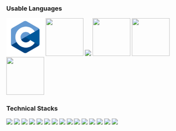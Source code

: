 ### Usable Languages
<div>
  <img src="https://raw.githubusercontent.com/github/explore/f3e22f0dca2be955676bc70d6214b95b13354ee8/topics/c/c.png" style="width:100px;height:100px" />
  <img src="https://i.namu.wiki/i/Rv7cLGvX03Y-IX85VC6HXqtKuAhofMYJdodeW2v38Ghm6eCgDCqAhjXWcAWb0MB5UdvweeYI8QLNalwMevPplw.svg" style="width:100px;height:100px"/>
  <img src="https://images.velog.io/images/codemcd/post/13ef824a-175d-41aa-a766-a649bd855a2e/Java_Logo.png" style="height:100px" />
  <img src="https://i.namu.wiki/i/6BCaly_IHOsGCno5SofR4NCvQZQp7JzBSaPrRXivLldaA-Rbuceh1oDMN6LfUuZiScaR2eBK7-sGgB-xae_YWA.webp" style="width:100px;height:100px" />
  <img src="https://upload.wikimedia.org/wikipedia/commons/thumb/c/c3/Python-logo-notext.svg/800px-Python-logo-notext.svg.png" style="width:100px;height:100px" />
  <img src="https://upload.wikimedia.org/wikipedia/commons/thumb/d/d5/Rust_programming_language_black_logo.svg/150px-Rust_programming_language_black_logo.svg.png" style="width:100px;height:100px;" />
</div>

### Technical Stacks
<div>
  <img src="https://img.shields.io/badge/Spring_Framework-%236DB33F?style=for-the-badge&logo=spring&logoColor=white" />
  <img src="https://img.shields.io/badge/Spring_Cloud-%236DB33F?style=for-the-badge&logo=spring&logoColor=white" />
  <img src="https://img.shields.io/badge/Spring_Data_JPA-%236DB33F?style=for-the-badge&logo=spring&logoColor=white" />
  <img src="https://img.shields.io/badge/Spring_Security-%236DB33F?style=for-the-badge&logo=springsecurity&logoColor=white" />
  <img src="https://img.shields.io/badge/Oracle-%23F80000?style=for-the-badge&logo=oracle&logoColor=white" />
  <img src="https://img.shields.io/badge/MySQL-%234479A1?style=for-the-badge&logo=mysql&logoColor=white" />
  <img src="https://img.shields.io/badge/Redis-%23DC382D?style=for-the-badge&logo=redis&logoColor=white" />
  <img src="https://img.shields.io/badge/React-%2361DAFB?style=for-the-badge&logo=react&logoColor=black" />
  <img src="https://img.shields.io/badge/NextJS-%23000000?style=for-the-badge&logo=nextdotjs&logoColor=white">
  <img src="https://img.shields.io/badge/Amazon_Web_Service-%23232F3E?style=for-the-badge&logo=amazonaws&logoColor=white" />
  <img src="https://img.shields.io/badge/Linux-%23FCC624?style=for-the-badge&logo=linux&logoColor=black" />
  <img src="https://img.shields.io/badge/Tensorflow-%23FF6F00?style=for-the-badge&logo=tensorflow&logoColor=white" />
  <img src="https://img.shields.io/badge/Scikit_Learn-%23F7931E?style=for-the-badge&logo=scikitlearn&logoColor=white" />
  <img src="https://img.shields.io/badge/Hadoop-%2366CCFF?style=for-the-badge&logo=apachehadoop&logoColor=black" />
  <img src="https://img.shields.io/badge/Apache_Kafka-%23231F20?style=for-the-badge&logo=apachekafka&logoColor=white" />
</div>
